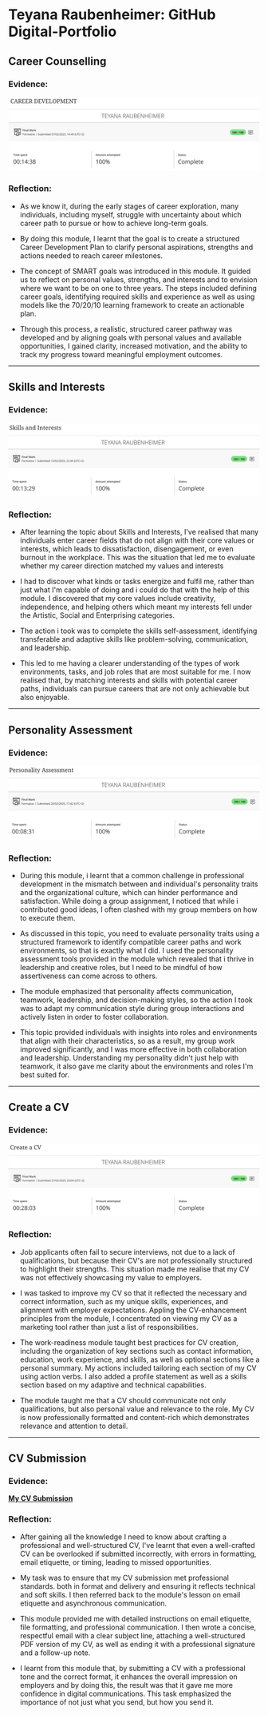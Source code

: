 # Teyana Raubenheimer: GitHub Digital-Portfolio
## Career Counselling
### Evidence:
![Tomolor](https://github.com/TRaubenheimer18/Digital-Portfolio/blob/main/career%20development.png)
### Reflection: 
- As we know it, during the early stages of career exploration, many individuals, including myself, struggle with uncertainty about which career path to pursue or how to achieve long-term goals. 

- By doing this module, I learnt that the goal is to create a structured Career Development Plan to clarify personal aspirations, strengths and actions needed to reach career milestones. 

- The concept of SMART goals was introduced in this module. It guided us to reflect on personal values, strengths, and interests and to envision where we want to be on one to three years. The steps included defining career goals, identifying required skills and experience as well as using models like the 70/20/10 learning framework to create an actionable plan.

- Through this process, a realistic, structured career pathway was developed and by aligning goals with personal values and available opportunities, I gained clarity, increased motivation, and the ability to track my progress toward meaningful employment outcomes.

___
## Skills and Interests
### Evidence:
![Tomolor](https://github.com/TRaubenheimer18/Digital-Portfolio/blob/main/skills%20and%20interests.png)
### Reflection:
- After learning the topic about Skills and Interests, I've realised that many individuals enter career fields that do not align with their core values or interests, which leads to dissatisfaction, disengagement, or even burnout in the workplace. This was the situation that led me to evaluate whether my career direction matched my values and interests

- I had to discover what kinds or tasks energize and fulfil me, rather than just what I'm capable of doing and i could do that with the help of this module. I discovered that my core values include creativity, independence, and helping others which meant my interests fell under the Artistic, Social and Enterprising categories.

- The action i took was to complete the skills self-assessment, identifying transferable and adaptive skills like problem-solving, communication, and leadership.

- This led to me having a clearer understanding of the types of work environments, tasks, and job roles that are most suitable for me. I now realised that, by matching interests and skills with potential career paths, individuals can pursue careers that are not only achievable but also enjoyable.

___
## Personality Assessment
### Evidence:
![Tomolor](https://github.com/TRaubenheimer18/Digital-Portfolio/blob/main/personality%20assessment.png)
### Reflection:
- During this module, i learnt that a common challenge in professional development in the mismatch between and individual's personality traits and the organizational culture, which can hinder performance and satisfaction. While doing a group assignment, I noticed that while i contributed good ideas, I often clashed with my group members on how to execute them.

- As discussed in this topic, you need to evaluate personality traits using a structured framework to identify compatible career paths and work environments, so that is exactly what I did. I used the personality assessment tools provided in the module which revealed that i thrive in leadership and creative roles, but I need to be mindful of how assertiveness can come across to others. 

- The module emphasized that personality affects communication, teamwork, leadership, and decision-making styles, so the action I took was to adapt my communication style during group interactions and actively listen in order to foster collaboration.

- This topic provided individuals with insights into roles and environments that align with their characteristics, so as a result, my group work improved significantly, and I was more effective in both collaboration and leadership. Understanding my personality didn't just help with teamwork, it also gave me clarity about the environments and roles I'm best suited for.

___
## Create a CV
### Evidence:
![Tomolor](https://github.com/TRaubenheimer18/Digital-Portfolio/blob/main/create%20a%20cv.png)
### Reflection:
- Job applicants often fail to secure interviews, not due to a lack of qualifications, but because their CV's are not professionally structured to highlight their strengths. This situation made me realise that my CV was not effectively showcasing my value to employers.

- I was tasked to improve my CV so that it reflected the necessary and correct information, such as my unique skills, experiences, and alignment with employer expectations. Appling the CV-enhancement principles from the module, I concentrated on viewing my CV as a marketing tool rather than just a list of responsibilities. 

- The work-readiness module taught best practices for CV creation, including the organization of key sections such as contact information, education, work experience, and skills, as well as optional sections like a personal summary. My actions included tailoring each section of my CV using action verbs. I also added a profile statement as well as a skills section based on my adaptive and technical capabilities.

- The module taught me that a CV should communicate not only qualifications, but also personal value and relevance to the role. My CV is now professionally formatted and content-rich which demonstrates relevance and attention to detail. 

___
## CV Submission
### Evidence:
[**My CV Submission**](https://github.com/TRaubenheimer18/Digital-Portfolio/blob/main/Teyana%20Raubenheimer%20CV%20.pdf)
### Reflection:
- After gaining all the knowledge I need to know about crafting a professional and well-structured CV, I've learnt that even a well-crafted CV can be overlooked if submitted incorrectly, with errors in formatting, email etiquette, or timing, leading to missed opportunities. 

- My task was to ensure that my CV submission met professional standards. both in format and delivery and ensuring it reflects technical and soft skills. I then referred back to the module's lesson on email etiquette and asynchronous communication.

- This module provided me with detailed instructions on email etiquette, file formatting, and professional communication. I then wrote a concise, respectful email with a clear subject line, attaching a well-structured PDF version of my CV, as well as ending it with a professional signature and a follow-up note. 

- I learnt from this module that, by submitting a CV with a professional tone and the correct format, it enhances the overall impression on employers and by doing this, the result was that it gave me more confidence in digital communications. This task emphasized the importance of not just what you send, but how you send it.

